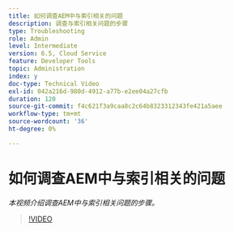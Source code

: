 ```yaml
---
title: 如何调查AEM中与索引相关的问题
description: 调查与索引相关问题的步骤
type: Troubleshooting
role: Admin
level: Intermediate
version: 6.5, Cloud Service
feature: Developer Tools
topic: Administration
index: y
doc-type: Technical Video
exl-id: 042a216d-980d-4912-a77b-e2ee04a27cfb
duration: 120
source-git-commit: f4c621f3a9caa8c2c64b8323312343fe421a5aee
workflow-type: tm+mt
source-wordcount: '36'
ht-degree: 0%

---
```


# 如何调查AEM中与索引相关的问题

*本视频介绍调查AEM中与索引相关问题的步骤。*

>[!VIDEO](https://video.tv.adobe.com/v/335465?quality=12&learn=on)
